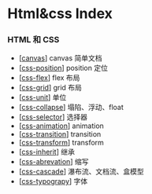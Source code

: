 # Html&css Index

### HTML 和 CSS

- [[canvas]] canvas 简单文档
- [[css-position]] position 定位
- [[css-flex]] flex 布局
- [[css-grid]] grid 布局
- [[css-unit]] 单位
- [[css-collapse]] 塌陷、浮动、float
- [[css-selector]] 选择器
- [[css-animation]] animation
- [[css-transition]] transition
- [[css-transform]] transform
- [[css-inherit]] 继承
- [[css-abrevation]] 缩写
- [[css-cascade]] 瀑布流、文档流、盒模型
- [[css-typograpy]] 字体
<!-- - [[css-deadzone]] 有趣但不常用的属性 -->
<!-- - [[css-inline-element-baseline]] CSS 行内元素的 baseline 是怎么定义的？ -->
<!-- - [[css-problem]] 1px问题、幽灵空白节点、@import的缺陷 -->
<!-- - [[css-implement]] 跑马灯、拖拽跟随 -->
[//begin]: # "Autogenerated link references for markdown compatibility"
[canvas]: frontend/html&css/canvas "Canvas"
[css-position]: frontend/html&css/css-position "Css Position"
[css-flex]: frontend/html&css/css-flex "Css Flex"
[css-grid]: frontend/html&css/css-grid "Css Grid"
[css-unit]: frontend/html&css/css-unit "Css Unit"
[css-collapse]: frontend/html&css/css-collapse "Css Collapse"
[css-selector]: frontend/html&css/css-selector "Css Selector"
[css-animation]: frontend/html&css/css-animation "Css Animation"
[css-transition]: frontend/html&css/css-transition "Css Transition"
[css-transform]: frontend/html&css/css-transform "Css Transform"
[css-inherit]: frontend/html&css/css-inherit "Css Inherit"
[css-abrevation]: frontend/html&css/css-abrevation "Css Abrevation"
[css-cascade]: frontend/html&css/css-cascade "Css Cascade"
[css-typograpy]: frontend/html&css/css-typograpy "Css Typograpy"
[//end]: # "Autogenerated link references"